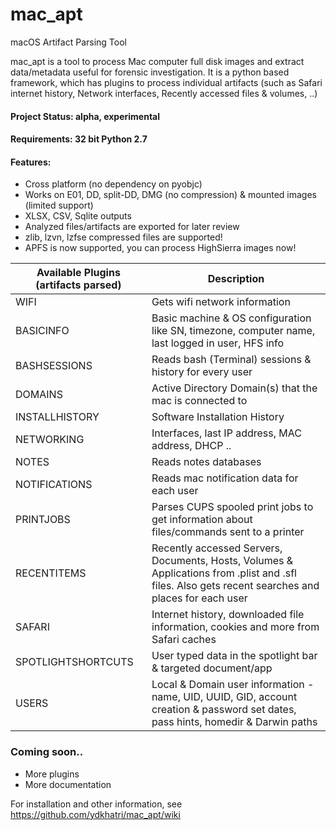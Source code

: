 # mac_apt
macOS Artifact Parsing Tool

mac_apt is a tool to process Mac computer full disk images and extract data/metadata useful for forensic investigation. It is a python based framework, which has plugins to process individual artifacts (such as Safari internet history, Network interfaces, Recently accessed files & volumes, ..)

#### Project Status: alpha, experimental
#### Requirements: 32 bit Python 2.7

#### Features:
* Cross platform (no dependency on pyobjc)
* Works on E01, DD, split-DD, DMG (no compression) & mounted images (limited support)
* XLSX, CSV, Sqlite outputs
* Analyzed files/artifacts are exported for later review
* zlib, lzvn, lzfse compressed files are supported!
* APFS is now supported, you can process HighSierra images now!

Available Plugins (artifacts parsed) | Description 
------------------ | ---------------
WIFI | Gets wifi network information
BASICINFO | Basic machine & OS configuration like SN, timezone, computer name, last logged in user, HFS info
BASHSESSIONS | Reads bash (Terminal) sessions & history for every user
DOMAINS | Active Directory Domain(s) that the mac is connected to
INSTALLHISTORY | Software Installation History
NETWORKING | Interfaces, last IP address, MAC address, DHCP ..
NOTES | Reads notes databases
NOTIFICATIONS | Reads mac notification data for each user
PRINTJOBS | Parses CUPS spooled print jobs to get information about files/commands sent to a printer
RECENTITEMS | Recently accessed Servers, Documents, Hosts, Volumes & Applications from .plist and .sfl files. Also gets recent searches and places for each user
SAFARI | Internet history, downloaded file information, cookies and more from Safari caches
SPOTLIGHTSHORTCUTS | User typed data in the spotlight bar & targeted document/app
USERS | Local & Domain user information - name, UID, UUID, GID, account creation & password set dates, pass hints, homedir & Darwin paths

### Coming soon..
* More plugins
* More documentation

For installation and other information, see https://github.com/ydkhatri/mac_apt/wiki
